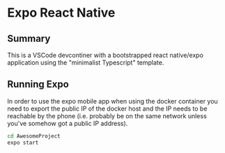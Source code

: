 # Expo React Native

## Summary

This is a VSCode devcontiner with a bootstrapped  react native/expo application using the "minimalist Typescript" template.

## Running Expo

In order to use the expo mobile app when using the docker container you need to export the public IP of the docker host and the IP needs to be reachable by the phone (i.e. probably be on the same network unless you've somehow got a public IP address).

``` bash
cd AwesomeProject
expo start
```
